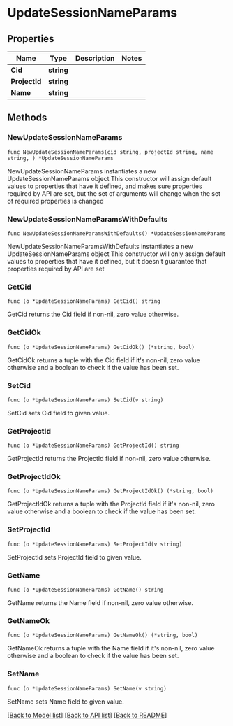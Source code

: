 # UpdateSessionNameParams

## Properties

Name | Type | Description | Notes
------------ | ------------- | ------------- | -------------
**Cid** | **string** |  | 
**ProjectId** | **string** |  | 
**Name** | **string** |  | 

## Methods

### NewUpdateSessionNameParams

`func NewUpdateSessionNameParams(cid string, projectId string, name string, ) *UpdateSessionNameParams`

NewUpdateSessionNameParams instantiates a new UpdateSessionNameParams object
This constructor will assign default values to properties that have it defined,
and makes sure properties required by API are set, but the set of arguments
will change when the set of required properties is changed

### NewUpdateSessionNameParamsWithDefaults

`func NewUpdateSessionNameParamsWithDefaults() *UpdateSessionNameParams`

NewUpdateSessionNameParamsWithDefaults instantiates a new UpdateSessionNameParams object
This constructor will only assign default values to properties that have it defined,
but it doesn't guarantee that properties required by API are set

### GetCid

`func (o *UpdateSessionNameParams) GetCid() string`

GetCid returns the Cid field if non-nil, zero value otherwise.

### GetCidOk

`func (o *UpdateSessionNameParams) GetCidOk() (*string, bool)`

GetCidOk returns a tuple with the Cid field if it's non-nil, zero value otherwise
and a boolean to check if the value has been set.

### SetCid

`func (o *UpdateSessionNameParams) SetCid(v string)`

SetCid sets Cid field to given value.


### GetProjectId

`func (o *UpdateSessionNameParams) GetProjectId() string`

GetProjectId returns the ProjectId field if non-nil, zero value otherwise.

### GetProjectIdOk

`func (o *UpdateSessionNameParams) GetProjectIdOk() (*string, bool)`

GetProjectIdOk returns a tuple with the ProjectId field if it's non-nil, zero value otherwise
and a boolean to check if the value has been set.

### SetProjectId

`func (o *UpdateSessionNameParams) SetProjectId(v string)`

SetProjectId sets ProjectId field to given value.


### GetName

`func (o *UpdateSessionNameParams) GetName() string`

GetName returns the Name field if non-nil, zero value otherwise.

### GetNameOk

`func (o *UpdateSessionNameParams) GetNameOk() (*string, bool)`

GetNameOk returns a tuple with the Name field if it's non-nil, zero value otherwise
and a boolean to check if the value has been set.

### SetName

`func (o *UpdateSessionNameParams) SetName(v string)`

SetName sets Name field to given value.



[[Back to Model list]](../README.md#documentation-for-models) [[Back to API list]](../README.md#documentation-for-api-endpoints) [[Back to README]](../README.md)


